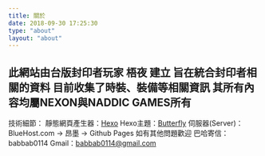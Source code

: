 ```yaml
---
title: 關於
date: 2018-09-30 17:25:30
type: "about"
layout: "about"
---
```


此網站由台版封印者玩家 梧夜 建立
旨在統合封印者相關的資料
目前收集了時裝、裝備等相關資訊
其所有內容均屬NEXON與NADDIC GAMES所有
---
技術細節：
靜態網頁產生器：[Hexo](https://hexo.io/zh-tw/)
Hexo主題：[Butterfly](https://github.com/jerryc127/hexo-theme-butterfly)
伺服器(Server)：BlueHost.com -> 昂墨 -> Github Pages
如有其他問題歡迎
巴哈寄信：babbab0114
Gmail：babbab0114@gmail.com